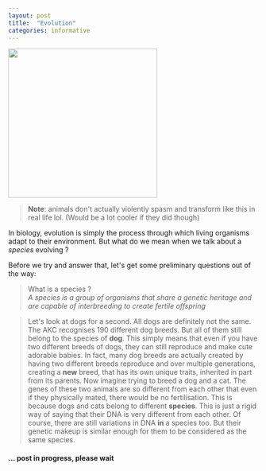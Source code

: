 ```yaml
---
layout: post
title:  "Evolution"
categories: informative
---
```


<img src="https://thumbs.gfycat.com/ThoroughLeafyDiscus-mobile.mp4" width=300> 


> **Note**: animals don't actually violently spasm and transform like this in real life lol. (Would be a lot cooler if they did though)

In biology, evolution is simply the process through which living organisms adapt to their environment. But what do we mean when we talk about a *species* evolving ?

Before we try and answer that, let's get some preliminary questions out of the way:

> What is a species ?  
 *A species is a group of organisms that share a genetic heritage and are capable of interbreeding to create fertile offspring*

> Let's look at dogs for a second. All dogs are definitely not the same. The AKC recognises 190 different dog breeds. But all of them still belong to the species of **dog**. This simply means that even if you have two different breeds of dogs, they can still reproduce and make cute adorable babies. In fact, many dog breeds are actually created by having two different breeds reproduce and over multiple generations, creating a **new** breed, that has its own unique traits, inherited in part from its parents.
> Now imagine trying to breed a dog and a cat. The genes of these two animals are so different from each other that even if they physically mated, there would be no fertilisation. This is because dogs and cats belong to different **species**. This is just a rigid way of saying that their DNA is very different from each other. Of course, there are still variations in DNA **in** a species too. But their genetic makeup is similar enough for them to be considered as the same species. 



#### ... post in progress, please wait